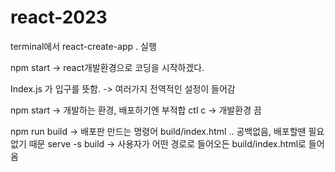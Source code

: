 # react-2023

terminal에서 react-create-app . 실행

npm start -> react개발환경으로 코딩을 시작하겠다.

Index.js 가 입구를 뜻함.  -> 여러가지 전역적인 설정이 들어감

npm start -> 개발하는 환경, 배포하기엔 부적합
ctl c -> 개발환경 끔

npm run build -> 배포판 만드는 명령어 build/index.html .. 공백없음, 배포할땐 필요없기 때문
serve -s build -> 사용자가 어떤 경로로 들어오든 build/index.html로 들어옴
